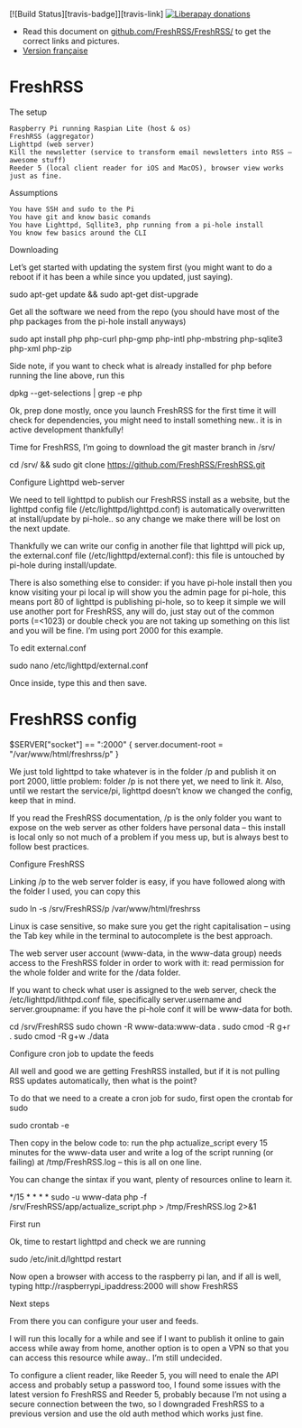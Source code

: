 [![Build Status][travis-badge]][travis-link]
[![Liberapay donations](https://img.shields.io/liberapay/receives/FreshRSS.svg?logo=liberapay)](https://liberapay.com/FreshRSS/donate)

* Read this document on [github.com/FreshRSS/FreshRSS/](https://github.com/FreshRSS/FreshRSS/blob/edge/README.md) to get the correct links and pictures.
* [Version française](README.fr.md)

# FreshRSS

The setup

    Raspberry Pi running Raspian Lite (host & os)
    FreshRSS (aggregator)
    Lighttpd (web server)
    Kill the newsletter (service to transform email newsletters into RSS – awesome stuff)
    Reeder 5 (local client reader for iOS and MacOS), browser view works just as fine.

Assumptions

    You have SSH and sudo to the Pi
    You have git and know basic comands
    You have Lighttpd, Sqllite3, php running from a pi-hole install
    You know few basics around the CLI

Downloading

Let’s get started with updating the system first (you might want to do a reboot if it has been a while since you updated, just saying).

sudo apt-get update && sudo apt-get dist-upgrade

Get all the software we need from the repo (you should have most of the php packages from the pi-hole install anyways)

sudo apt install php php-curl php-gmp php-intl php-mbstring php-sqlite3 php-xml php-zip

Side note, if you want to check what is already installed for php before running the line above, run this

dpkg --get-selections | grep -e php

Ok, prep done mostly, once you launch FreshRSS for the first time it will check for dependencies, you might need to install something new.. it is in active development thankfully!

Time for FreshRSS, I’m going to download the git master branch in /srv/

cd /srv/ && sudo git clone https://github.com/FreshRSS/FreshRSS.git

Configure Lighttpd web-server

We need to tell lighttpd to publish our FreshRSS install as a website, but the lighttpd config file (/etc/lighttpd/lighttpd.conf) is automatically overwritten at install/update by pi-hole.. so any change we make there will be lost on the next update.

Thankfully we can write our config in another file that lighttpd will pick up, the external.conf file (/etc/lighttpd/external.conf): this file is untouched by pi-hole during install/update.

There is also something else to consider: if you have pi-hole install then you know visiting your pi local ip will show you the admin page for pi-hole, this means port 80 of lighttpd is publishing pi-hole, so to keep it simple we will use another port for FreshRSS, any will do, just stay out of the common ports (=<1023) or double check you are not taking up something on this list and you will be fine. I’m using port 2000 for this example.

To edit external.conf

sudo nano /etc/lighttpd/external.conf

Once inside, type this and then save.

# FreshRSS config

$SERVER["socket"] == ":2000" {
    server.document-root     = "/var/www/html/freshrss/p"
}

We just told lighttpd to take whatever is in the folder /p and publish it on port 2000, little problem: folder /p is not there yet, we need to link it. Also, until we restart the service/pi, lighttpd doesn’t know we changed the config, keep that in mind.

If you read the FreshRSS documentation, /p is the only folder you want to expose on the web server as other folders have personal data – this install is local only so not much of a problem if you mess up, but is always best to follow best practices.

Configure FreshRSS

Linking /p to the web server folder is easy, if you have followed along with the folder I used, you can copy this

sudo ln -s /srv/FreshRSS/p /var/www/html/freshrss

Linux is case sensitive, so make sure you get the right capitalisation – using the Tab key while in the terminal to autocomplete is the best approach.

The web server user account (www-data, in the www-data group) needs access to the FreshRSS folder in order to work with it: read permission for the whole folder and write for the /data folder.

If you want to check what user is assigned to the web server, check the /etc/lighttpd/lithtpd.conf file, specifically server.username and server.groupname: if you have the pi-hole conf it will be www-data for both.

cd /srv/FreshRSS
sudo chown -R www-data:www-data .
sudo cmod -R g+r .
sudo cmod -R g+w ./data

Configure cron job to update the feeds

All well and good we are getting FreshRSS installed, but if it is not pulling RSS updates automatically, then what is the point?

To do that we need to a create a cron job for sudo, first open the crontab for sudo

sudo crontab -e

Then copy in the below code to: run the php actualize_script every 15 minutes for the www-data user and write a log of the script running (or failing) at /tmp/FreshRSS.log – this is all on one line.

You can change the sintax if you want, plenty of resources online to learn it.

*/15 * * * * sudo -u www-data php -f /srv/FreshRSS/app/actualize_script.php > /tmp/FreshRSS.log 2>&1

First run

Ok, time to restart lighttpd and check we are running

sudo /etc/init.d/lghttpd restart

Now open a browser with access to the raspberry pi lan, and if all is well, typing http://raspberrypi_ipaddress:2000 will show FreshRSS

Next steps

From there you can configure your user and feeds.

I will run this locally for a while and see if I want to publish it online to gain access while away from home, another option is to open a VPN so that you can access this resource while away.. I’m still undecided.

To configure a client reader, like Reeder 5, you will need to enale the API access and probably setup a password too, I found some issues with the latest version fo FreshRSS and Reeder 5, probably because I’m not using a secure connection between the two, so I downgraded FreshRSS to a previous version and use the old auth method which works just fine.
